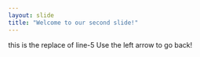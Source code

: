 ```yaml
---
layout: slide
title: "Welcome to our second slide!"
---
```

this is the replace of line-5
Use the left arrow to go back!
